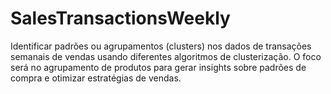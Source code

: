 # SalesTransactionsWeekly
Identificar padrões ou agrupamentos (clusters) nos dados de transações semanais de vendas usando diferentes algoritmos de clusterização. O foco será no agrupamento de produtos para gerar insights sobre padrões de compra e otimizar estratégias de vendas.
